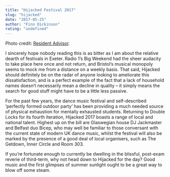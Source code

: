 ```yaml
---
title: "Hijacked Festival 2017"
slug: "hijacked"
date: "2017-05-25"
author: "Finn Dickinson"
rating: "undefined"
---
```


Photo credit: [Resident Advisor](https://www.residentadvisor.net/images/events/flyer/2015/5/uk-0530-692119-505004-back.jpg).

I sincerely hope nobody reading this is as bitter as I am about the relative dearth of festivals in Exeter. Radio 1’s Big Weekend had the sheer audacity to take place here once and not return, and Bristol’s musical monopoly seems to mock me from a distance on a weekly basis. That said, Hijacked should definitely be on the radar of anyone looking to ameliorate this dissatisfaction, and is a perfect example of the fact that a lack of household names doesn’t necessarily mean a decline in quality – it simply means the search for good stuff might have to be a little less passive.

For the past few years, the dance music festival and self-described ‘perfectly formed outdoor party’ has been providing a much needed source of physical exhaustion for mentally exhausted students. Returning to Double Locks for its fourth iteration, Hijacked 2017 boasts a range of local and national talent. Highest up on the bill are Glaswegian house DJ Jackmaster and Belfast duo Bicep, who may well be familiar to those conversant with the current state of modern UK dance music, whilst the festival will also be marked by the presence of a good deal of local organisers, such as The Getdown, Inner Circle and Room 303.

If you’re fortunate enough to currently be dwelling in the blissful, post-exam reverie of third-term, why not head down to Hijacked for the day? Good music and the first glimpses of summer sunlight ought to be a great way to blow off some steam.
